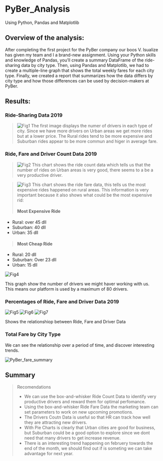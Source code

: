 # PyBer_Analysis
Using Python, Pandas and Matplotlib
## Overview of the analysis:

After completing the first project for the PyBer company our boos V. Isualize has given my team and I a brand-new assignment. Using your Python skills and knowledge of Pandas, you’ll create a summary DataFrame of the ride-sharing data by city type. Then, using Pandas and Matplotlib, we had to create a multiple-line graph that shows the total weekly fares for each city type. Finally, we created a report that summarizes how the data differs by city type and how those differences can be used by decision-makers at PyBer.


## Results: 

### Ride-Sharing Data 2019
> ![Fig1](https://user-images.githubusercontent.com/37987602/138576502-1073eb95-1c82-4a99-b40a-a753dcd35305.png)
> The first image displays the numer of drivers in each type of city. Since we have more drivers on Urban areas we get more rides but at a lower price. The Rural rides tend to be more expensive and Suburban rides appear to be more commun and higer in average fare. 

### Ride, Fare and Driver Count Data 2019
> ![Fig2](https://user-images.githubusercontent.com/37987602/138576179-2bb51469-116c-462b-939b-3bc8abdf5c9d.png)
> This chart shows the ride count data which tells us that the number of rides on Urban areas is very good, there seems to a be a very productive driver. 

> ![Fig3](https://user-images.githubusercontent.com/37987602/138576803-66595e39-4eb1-4a50-aa18-0d16715582ea.png)
> This chart shows the ride fare data, this tells us the most expensive rides happened on rural areas. This information is very important because it also shows what could be the most expensive rid:
> #### Most Expensive Ride
 - Rural: over 45 dll 
 - Suburban: 40 dll
 - Urban: 35 dll
> #### Most Cheap Ride
 - Rural: 20 dll
 - Suburban: Over 23 dll
 - Urban: 15 dll

![Fig4](https://user-images.githubusercontent.com/37987602/138576181-e3064424-bac0-476a-9e29-eb008cafa4e3.png)

This graph show the number of drivers we might haver working with us. This means our platform is used by a maximum of 80 drivers. 


### Percentages of Ride, Fare and Driver Data 2019
![Fig5](https://user-images.githubusercontent.com/37987602/138576182-64c47b14-a304-413a-8e99-b78046a3e88c.png)
![Fig6](https://user-images.githubusercontent.com/37987602/138576183-4932c384-c3e8-4534-b9e4-9cab3ef1e0a0.png)
![Fig7](https://user-images.githubusercontent.com/37987602/138576184-17b04252-05d8-463c-9216-f93ef4eb6b17.png)

Shows the relationshiop between Ride, Fare and Driver Data

### Total Fare by City Type
We can see the relationship over a period of time, and discover interesting trends. 

![PyBer_fare_summary](https://user-images.githubusercontent.com/37987602/138576185-1061e1c2-cfed-471a-aad6-c5d2017eeca9.png)


## Summary

> Recomendations 
> - We can use the box-and-whisker Ride Count Data to identify very productive drivers and reward them for optimal perfomance. 
> - Using the box-and-whisker Ride Fare Data the marketing team can set parameters to work on new upcoming promotions. 
> - The Drivers Coutn Data is useful so that HR can track how well they are attracting new drivers. 
> - With Pie Charts is clearly that Urban cities are good for business, but Suburban could be a good option to explore since we dont need that many drivers to get increase revenue. 
> - There is an interesting trend happening on februery towards the end of the month, we should find out if is someting we can take advantage for next year. 
